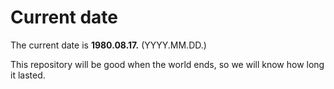 # Current date

The current date is **1980.08.17.** (YYYY.MM.DD.)

This repository will be good when the world ends, so we will know how long it lasted.